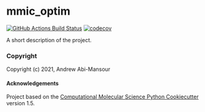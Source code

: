 mmic_optim
==============================
[//]: # (Badges)
[![GitHub Actions Build Status](https://github.com/REPLACE_WITH_OWNER_ACCOUNT/mmic_optim/workflows/CI/badge.svg)](https://github.com/REPLACE_WITH_OWNER_ACCOUNT/mmic_optim/actions?query=workflow%3ACI)
[![codecov](https://codecov.io/gh/REPLACE_WITH_OWNER_ACCOUNT/mmic_optim/branch/master/graph/badge.svg)](https://codecov.io/gh/REPLACE_WITH_OWNER_ACCOUNT/mmic_optim/branch/master)


A short description of the project.

### Copyright

Copyright (c) 2021, Andrew Abi-Mansour


#### Acknowledgements
 
Project based on the 
[Computational Molecular Science Python Cookiecutter](https://github.com/molssi/cookiecutter-cms) version 1.5.

